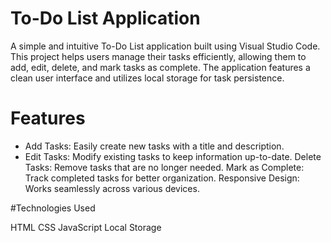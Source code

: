 # To-Do List Application
A simple and intuitive To-Do List application built using Visual Studio Code. This project helps users manage their tasks efficiently, allowing them to add, edit, delete, and mark tasks as complete. The application features a clean user interface and utilizes local storage for task persistence.

# Features

- Add Tasks: Easily create new tasks with a title and description.
- Edit Tasks: Modify existing tasks to keep information up-to-date.
Delete Tasks: Remove tasks that are no longer needed.
Mark as Complete: Track completed tasks for better organization.
Responsive Design: Works seamlessly across various devices.

#Technologies Used

HTML
CSS
JavaScript
Local Storage
